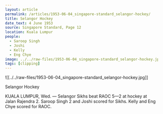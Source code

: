 ```yaml
---
layout: article
permalink: /articles/1953-06-04_singapore-standard_selangor-hockey/
title: Selangor Hockey
date_text: 4 June 1953
source: Singapore Standard, Page 12
location: Kuala Lumpur
people:
  - Saroop Singh
  - Joshi
  - Kelly
  - Eng Chye
image: ../../raw-files/1953-06-04_singapore-standard_selangor-hockey.jpg
tags: [clipping]
---
```

![[../../raw-files/1953-06-04_singapore-standard_selangor-hockey.jpg]]

Selangor Hockey

KUALA LUMPUR, Wed. — Selangor Sikhs beat RAOC 5—2 at hockey at Jalan Rajendra 2. Saroop Singh 2 and Joshi scored for Sikhs. Kelly and Eng Chye scored for RAOC.